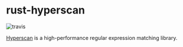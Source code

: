 # rust-hyperscan 

![travis](https://travis-ci.org/travis-ci/travis-web.svg?branch=master)

[Hyperscan](https://github.com/01org/hyperscan) is a high-performance regular expression matching library.
